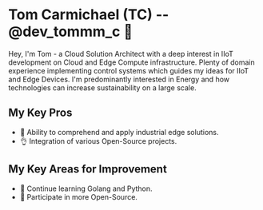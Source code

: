 # Tom Carmichael (TC) -- @dev_tommm_c 👋

Hey, I'm Tom - a Cloud Solution Architect with a deep interest in IIoT development on Cloud and Edge Compute infrastructure. Plenty of domain experience implementing control systems which guides my ideas for IIoT and Edge Devices. I'm predominantly interested in Energy and how technologies can increase sustainability on a large scale.

## My Key Pros
- 🔭 Ability to comprehend and apply industrial edge solutions.
- 👌 Integration of various Open-Source projects.

## My Key Areas for Improvement
- 🌱 Continue learning Golang and Python.
- 👯 Participate in more Open-Source.
